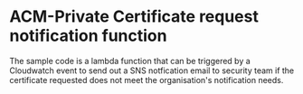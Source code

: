 # ACM-Private Certificate request notification function
The sample code is a lambda function that can be triggered by a Cloudwatch event to send out a SNS notfication email to security team if the certificate requested does not meet the organisation's notification needs.
